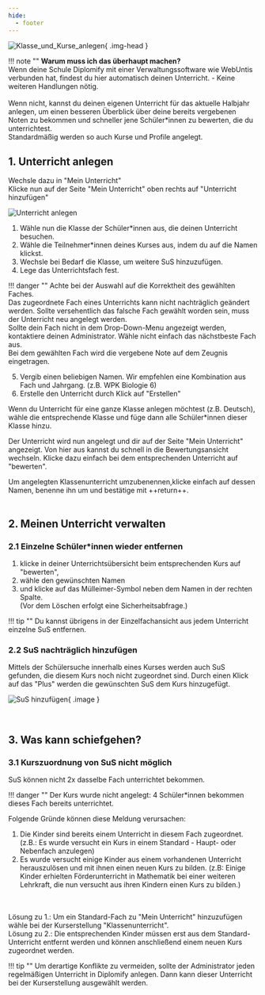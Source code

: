 ```yaml
---
hide:
  - footer
---
```


![Klasse_und_Kurse_anlegen](/img/02_Schritt_für_Schritt/Kurse_und_Klassen_anlegen.png){ .img-head }

!!! note ""
    **Warum muss ich das überhaupt machen?**<br>
    Wenn deine Schule Diplomify mit einer Verwaltungssoftware wie WebUntis verbunden hat, findest du hier automatisch deinen Unterricht. - Keine weiteren Handlungen nötig.<br> <br>
    Wenn nicht, kannst du deinen eigenen Unterricht für das aktuelle Halbjahr anlegen, um einen besseren Überblick über deine bereits vergebenen Noten zu bekommen und schneller jene Schüler*innen zu bewerten, die du unterrichtest.
    <br>
    Standardmäßig werden so auch Kurse und Profile angelegt.
<br>

## 1. Unterricht anlegen

Wechsle dazu in "Mein Unterricht" <br>
Klicke nun auf der Seite "Mein Unterricht" oben rechts auf "Unterricht hinzufügen"<br>

![Unterricht anlegen](/img/02_Schritt_für_Schritt/Kursunterricht_erstellen.png)


1. Wähle nun die Klasse der Schüler*innen aus, die deinen Unterricht besuchen.
2. Wähle die Teilnehmer*innen deines Kurses aus, indem du auf die Namen klickst.
3. Wechsle bei Bedarf die Klasse, um weitere SuS hinzuzufügen.
4. Lege das Unterrichtsfach fest.

!!! danger ""
    Achte bei der Auswahl auf die Korrektheit des gewählten Faches. <br>
    Das zugeordnete Fach eines Unterrichts kann nicht nachträglich geändert werden. Sollte versehentlich das falsche Fach gewählt worden sein, muss der Unterricht neu angelegt werden. <br>
    Sollte dein Fach nicht in dem Drop-Down-Menu angezeigt werden, kontaktiere deinen Administrator. Wähle nicht einfach das nächstbeste Fach aus.<br>
    Bei dem gewählten Fach wird die vergebene Note auf dem Zeugnis eingetragen.

5. Vergib einen beliebigen Namen. Wir empfehlen eine Kombination aus Fach und Jahrgang. (z.B. WPK Biologie 6)
6. Erstelle den Unterricht durch Klick auf "Erstellen"

Wenn du Unterricht für eine ganze Klasse anlegen möchtest (z.B. Deutsch), wähle die entsprechende Klasse und füge dann alle Schüler*innen dieser Klasse hinzu.

Der Unterricht wird nun angelegt und dir auf der Seite "Mein Unterricht" angezeigt. Von hier aus kannst du schnell in die Bewertungsansicht wechseln. Klicke dazu einfach bei dem entsprechenden Unterricht auf "bewerten".

Um angelegten Klassenunterricht umzubenennen,klicke einfach auf dessen Namen, benenne ihn um und bestätige mit ++return++.
<br>
<br>

## 2. Meinen Unterricht verwalten

### 2.1 Einzelne Schüler*innen wieder entfernen 
    
1. klicke in deiner Unterrichtsübersicht beim entsprechenden Kurs auf "bewerten", 
2. wähle den gewünschten Namen
3. und klicke auf das Mülleimer-Symbol neben dem Namen in der rechten Spalte. <br> (Vor dem Löschen erfolgt eine Sicherheitsabfrage.)

!!! tip ""
    Du kannst übrigens in der Einzelfachansicht aus jedem Unterricht einzelne SuS entfernen.

### 2.2 SuS nachträglich hinzufügen

Mittels der Schülersuche innerhalb eines Kurses werden auch SuS gefunden, die diesem Kurs noch nicht zugeordnet sind.
Durch einen Klick auf das "Plus" werden die gewünschten SuS dem Kurs hinzugefügt.<br>

![SuS hinzufügen](/img/02_Schritt_für_Schritt/schuelersuche_kurs.png){ .image }

<br>

## 3. Was kann schiefgehen?

### 3.1 Kurszuordnung von SuS nicht möglich
SuS können nicht 2x dasselbe Fach unterrichtet bekommen.

!!! danger ""
    Der Kurs wurde nicht angelegt: 4 Schüler*innen bekommen dieses Fach bereits unterrichtet.

Folgende Gründe können diese Meldung verursachen:<br>
  1. Die Kinder sind bereits einem Unterricht in diesem Fach zugeordnet. (z.B.: Es wurde versucht ein Kurs in einem Standard - Haupt- oder Nebenfach anzulegen)<br>
  2. Es wurde versucht einige Kinder aus einem vorhandenen Unterricht herauszulösen und mit ihnen einen neuen Kurs zu bilden. (z.B: Einige Kinder erhielten Förderunterricht in Mathematik bei einer weiteren Lehrkraft, die nun versucht aus ihren Kindern einen Kurs zu bilden.)
<br>
<br>
Lösung zu 1.: Um ein Standard-Fach zu "Mein Unterricht" hinzuzufügen wähle bei der Kurserstellung "Klassenunterricht".<br>
Lösung zu 2.: Die entsprechenden Kinder müssen erst aus dem Standard-Unterricht entfernt werden und können anschließend einem neuen Kurs zugeordnet werden.

!!! tip ""
    Um derartige Konflikte zu vermeiden, sollte der Administrator jeden regelmäßigen Unterricht in Diplomify anlegen. Dann kann dieser Unterricht bei der Kurserstellung ausgewählt werden. 